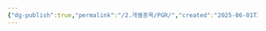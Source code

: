 ```yaml
---
{"dg-publish":true,"permalink":"/2.개별종목/PGR/","created":"2025-06-01T22:32:34.793+09:00","updated":"2025-06-26T17:45:51.993+09:00"}
---
```


